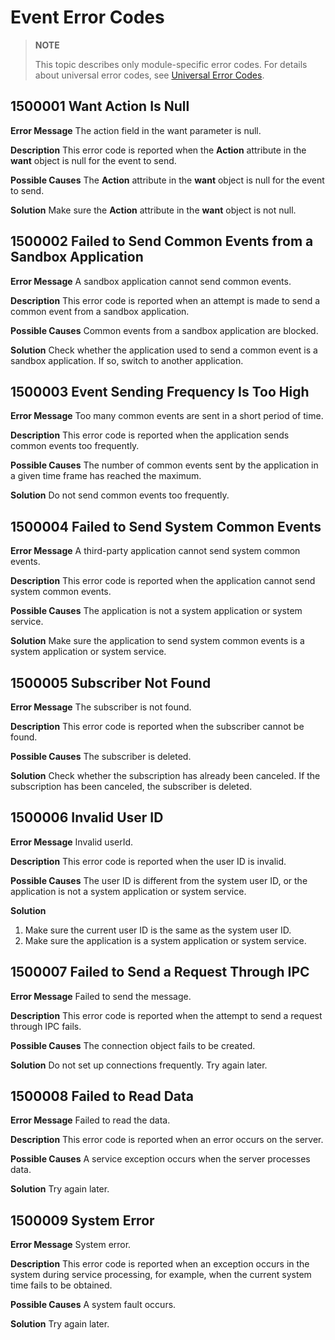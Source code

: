 # Event Error Codes

> **NOTE**
>
> This topic describes only module-specific error codes. For details about universal error codes, see [Universal Error Codes](../errorcode-universal.md).

## 1500001 Want Action Is Null

**Error Message**
The action field in the want parameter is null.

**Description**
This error code is reported when the **Action** attribute in the **want** object is null for the event to send.

**Possible Causes**
The **Action** attribute in the **want** object is null for the event to send.

**Solution**
Make sure the **Action** attribute in the **want** object is not null.

##  1500002 Failed to Send Common Events from a Sandbox Application

**Error Message**
A sandbox application cannot send common events.

**Description**
This error code is reported when an attempt is made to send a common event from a sandbox application.

**Possible Causes**
Common events from a sandbox application are blocked.

**Solution**
Check whether the application used to send a common event is a sandbox application. If so, switch to another application.

##  1500003 Event Sending Frequency Is Too High

**Error Message**
Too many common events are sent in a short period of time.

**Description**
This error code is reported when the application sends common events too frequently.

**Possible Causes**
The number of common events sent by the application in a given time frame has reached the maximum.

**Solution**
Do not send common events too frequently.

##  1500004 Failed to Send System Common Events

**Error Message**
A third-party application cannot send system common events.

**Description**
This error code is reported when the application cannot send system common events.

**Possible Causes**
The application is not a system application or system service.

**Solution**
Make sure the application to send system common events is a system application or system service.

##  1500005 Subscriber Not Found

**Error Message**
The subscriber is not found.

**Description**
This error code is reported when the subscriber cannot be found.

**Possible Causes**
The subscriber is deleted.

**Solution**
Check whether the subscription has already been canceled. If the subscription has been canceled, the subscriber is deleted.

##  1500006 Invalid User ID

**Error Message**
Invalid userId.

**Description**
This error code is reported when the user ID is invalid.

**Possible Causes**
The user ID is different from the system user ID, or the application is not a system application or system service.

**Solution**
1. Make sure the current user ID is the same as the system user ID.
2. Make sure the application is a system application or system service.

##  1500007 Failed to Send a Request Through IPC

**Error Message**
Failed to send the message.

**Description**
This error code is reported when the attempt to send a request through IPC fails.

**Possible Causes**
The connection object fails to be created.

**Solution**
Do not set up connections frequently. Try again later.

##  1500008 Failed to Read Data

**Error Message**
Failed to read the data.

**Description**
This error code is reported when an error occurs on the server.

**Possible Causes**
A service exception occurs when the server processes data.

**Solution**
Try again later.

##  1500009 System Error

**Error Message**
System error.

**Description**
This error code is reported when an exception occurs in the system during service processing, for example, when the current system time fails to be obtained.

**Possible Causes**
A system fault occurs.

**Solution**
Try again later.
